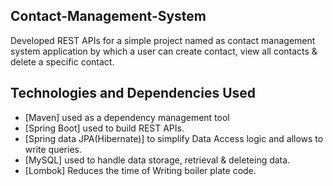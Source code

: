 ## Contact-Management-System
Developed REST APIs for a simple project named as contact management system application by which a user can create contact, view all contacts & delete a specific contact.

## Technologies and Dependencies Used

- [Maven] used as a dependency management tool
- [Spring Boot] used to build REST APIs.
- [Spring data JPA(Hibernate)] to simplify Data Access logic and allows to write queries.
- [MySQL] used to handle data storage, retrieval & deleteing data.
- [Lombok] Reduces the time of Writing boiler plate code.


